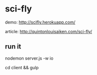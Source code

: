 # sci-fly

demo: http://scifly.herokuapp.com/

article: http://quintonlouisaiken.com/sci-fly/

## run it

nodemon server.js -w io

cd client && gulp
